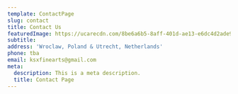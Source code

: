 ```yaml
---
template: ContactPage
slug: contact
title: Contact Us
featuredImage: https://ucarecdn.com/8be6a6b5-8aff-401d-ae13-e6dc4d2ade97/
subtitle:
address: 'Wroclaw, Poland & Utrecht, Netherlands'
phone: tba
email: ksxfinearts@gmail.com
meta:
  description: This is a meta description.
  title: Contact Page
---
```

